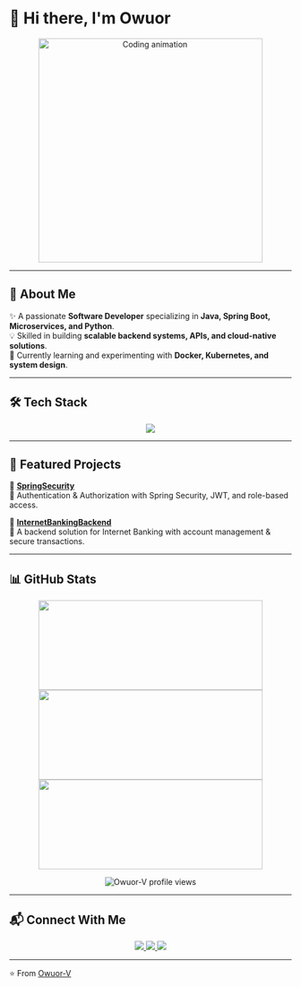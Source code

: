 # 👋 Hi there, I'm Owuor  

<p align="center">
  <img src="https://media.giphy.com/media/qgQUggAC3Pfv687qPC/giphy.gif" width="400px" alt="Coding animation"/>
</p>

---

## 🚀 About Me  

✨ A passionate <strong>Software Developer</strong> specializing in <strong>Java, Spring Boot, Microservices, and Python</strong>.  
💡 Skilled in building **scalable backend systems, APIs, and cloud-native solutions**.  
🌱 Currently learning and experimenting with **Docker, Kubernetes, and system design**.  

---

## 🛠️ Tech Stack  

<p align="center">
  <img src="https://skillicons.dev/icons?i=java,spring,python,mysql,docker,kubernetes,redis,git,github" />
</p>

---

## 📂 Featured Projects  

🔹 [**SpringSecurity**](https://github.com/Owuor-V/SpringSecurity)  
🔸 Authentication & Authorization with Spring Security, JWT, and role-based access.  

🔹 [**InternetBankingBackend**](https://github.com/Owuor-V/InternetBankingBackend)  
🔸 A backend solution for Internet Banking with account management & secure transactions.  

---

## 📊 GitHub Stats  

<p align="center">
  <img src="https://github-readme-stats.vercel.app/api?username=Owuor-V&show_icons=true&theme=tokyonight&count_private=true&cache_seconds=86400" height="160px" width="400px"/>
  <img src="https://github-readme-stats.vercel.app/api/top-langs/?username=Owuor-V&layout=compact&theme=tokyonight&cache_seconds=86400" height="160px" width="400px"/>
  <img src="https://github-readme-streak-stats.herokuapp.com?user=Owuor-V&theme=tokyonight" height="160px" width="400px"/>
</p>

<p align="center">
  <img src="https://komarev.com/ghpvc/?username=Owuor-V&label=Profile%20views&color=blue&style=for-the-badge" alt="Owuor-V profile views"/>
</p>


---

## 📬 Connect With Me  

<p align="center">
  <a href="https://www.linkedin.com/in/victor-owuor" target="_blank">
    <img src="https://img.shields.io/badge/LinkedIn-0077B5?style=for-the-badge&logo=linkedin&logoColor=white"/>
  </a>
  <a href="mailto:owuorvictorouma@example.com">
    <img src="https://img.shields.io/badge/Email-D14836?style=for-the-badge&logo=gmail&logoColor=white"/>
  </a>
  <a href="https://x.com/O65346696Owuor" target="_blank">
    <img src="https://img.shields.io/badge/Twitter-1DA1F2?style=for-the-badge&logo=twitter&logoColor=white"/>
  </a>
</p>

---

⭐️ From [Owuor-V](https://github.com/Owuor-V)

